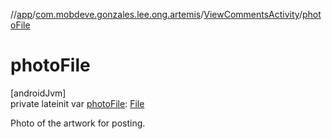 //[app](../../../index.md)/[com.mobdeve.gonzales.lee.ong.artemis](../index.md)/[ViewCommentsActivity](index.md)/[photoFile](photo-file.md)

# photoFile

[androidJvm]\
private lateinit var [photoFile](photo-file.md): [File](https://developer.android.com/reference/kotlin/java/io/File.html)

Photo of the artwork for posting.
